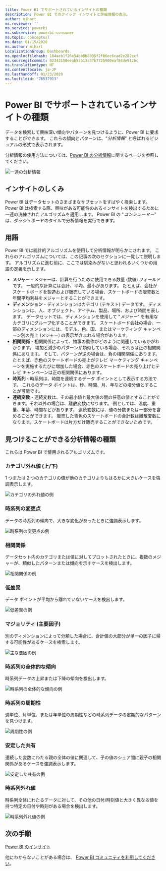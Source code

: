 ```yaml
---
title: Power BI でサポートされているインサイトの種類
description: Power BI でのクイック インサイトと詳細情報の表示。
author: mihart
ms.reviewer: ''
ms.service: powerbi
ms.subservice: powerbi-consumer
ms.topic: conceptual
ms.date: 01/15/2020
ms.author: mihart
LocalizationGroup: Dashboards
ms.openlocfilehash: 184aeb1f26e54bb8b8935f2f06ec6cad2e282ecf
ms.sourcegitcommit: 02342150eeab52b13a37b7725900eaf84de912bc
ms.translationtype: HT
ms.contentlocale: ja-JP
ms.lasthandoff: 01/23/2020
ms.locfileid: "76537913"
---
```

# <a name="types-of-insights-supported-by-power-bi"></a>Power BI でサポートされているインサイトの種類

データを検索して興味深い傾向やパターンを見つけるように、Power BI に要求することができます。 これらの傾向とパターンは、"*分析情報*" と呼ばれるビジュアルの形式で表示されます。 

分析情報の使用方法については、[Power BI の分析情報](end-user-insights.md)に関するページを参照してください。

![一連の分析情報](media/end-user-insight-types/power-bi-insight.png)

## <a name="how-does-insights-work"></a>インサイトのしくみ
Power BI はデータセットのさまざまなサブセットをすばやく検索します。 Power BI は検索する際、興味がある可能性のあるインサイトを検出するために一連の洗練されたアルゴリズムを適用します。 Power BI の "*コンシューマー*" は、ダッシュボードのタイルで分析情報を実行できます。

## <a name="some-terminology"></a>用語
Power BI では統計的アルゴリズムを使用して分析情報が明らかにされます。 これらのアルゴリズムについては、この記事の次のセクションに一覧して説明します。 アルゴリズムに進む前に、ここでは馴染みがないと思われるいくつかの用語の定義を示します。 

* **メジャー** - メジャーは、計算を行うために使用できる数量 (数値) フィールドです。 一般的な計算には合計、平均、最小があります。 たとえば、会社がスケートボードを製造および販売している場合、スケートボードの販売数と年間平均利益をメジャーとすることができます。  
* **ディメンション** - ディメンションはカテゴリ (テキスト) データです。 ディメンションは、人、オブジェクト、アイテム、製品、場所、および時間を表します。 データセットでは、ディメンションを使用して "*メジャー*" を有用なカテゴリにグループ化することができます。 スケートボード会社の場合、一部のディメンションには、モデル、色、国、またはマーケティング キャンペーン別の売上 (メジャー) の表示が含まれる場合があります。   
* **相関関係** - 相関関係によって、物事の動作がどのように関連しているかがわかります。  増加と減少のパターンが類似している場合、それらは正の相関関係にあります。 そして、パターンが逆の場合は、負の相関関係にあります。 たとえば、赤色のスケートボードの売上がテレビ マーケティング キャンペーンを実施するたびに増加した場合、赤色のスケートボードの売り上げとテレビ キャンペーンは正の相関関係にあります。
* **時系列** - 時系列は、時間を連続するデータ ポイントとして表示する方法です。 これらのデータ ポイントは、秒、時間、月、年などの増分値とすることが可能です。  
* **連続変数** - 連続変数は、その最小値と最大値の間の任意の値とすることができます。それ以外の場合は、離散変数になります。 例としては、温度、重量、年齢、時間などがあります。 連続変数には、値の分数または一部分を含めることができます。 販売した青色のスケートボードの合計数は離散変数になります。スケートボードは片方だけ販売することができないためです。  

## <a name="what-types-of-insights-can-you-find"></a>見つけることができる分析情報の種類
これらは Power BI で使用されるアルゴリズムです。 

### <a name="category-outliers-topbottom"></a>カテゴリ外れ値 (上/下)
1 つまたは 2 つのカテゴリの値が他のカテゴリよりもはるかに大きいケースを強調表示します。  

![カテゴリの外れ値の例](./media/end-user-insight-types/pbi-auto-insight-types-category-outliers.png)

### <a name="change-points-in-a-time-series"></a>時系列の変更点
データの時系列の傾向で、大きな変化があったときに強調表示します。

![時系列の変更点の例](./media/end-user-insight-types/pbi-auto-insight-types-changepoint.png)

### <a name="correlation"></a>相関関係
データセット内のカテゴリまたは値に対してプロットされたときに、複数のメジャーが、類似したパターンまたは傾向を示すケースを検出します。

![相関関係の例](./media/end-user-insight-types/pbi-auto-insight-types-correlation.png)

### <a name="low-variance"></a>低差異
データ ポイントが平均から離れていないケースを検出します。

![低差異の例](./media/end-user-insight-types/power-bi-low-variance.png)

### <a name="majority-major-factors"></a>マジョリティ (主要因子)
別のディメンションによって分類した場合に、合計値の大部分が単一の因子に帰する可能性があるケースを検索します。  

![主な要因の例](./media/end-user-insight-types/pbi-auto-insight-types-majority.png)

### <a name="overall-trends-in-time-series"></a>時系列の全体的な傾向
時系列データの上昇または下降の傾向を検出します。

![時系列の全体的な傾向の例](./media/end-user-insight-types/pbi-auto-insight-types-trend.png)

### <a name="seasonality-in-time-series"></a>時系列の周期性
週単位、月単位、または年単位の周期性などの時系列データの定期的なパターンを見つけます。

![周期性の例](./media/end-user-insight-types/pbi-auto-insight-types-seasonality-new.png)

### <a name="steady-share"></a>安定した共有
連続した変数にわたる親の全体の値に関連して、子の値のシェア間に親子の相関関係があるケースを強調表示します。

![安定した共有の例](./media/end-user-insight-types/pbi-auto-insight-types-steadyshare.png)

### <a name="time-series-outliers"></a>時系列外れ値
時系列全体にわたるデータに対して、その他の日付/時刻値と大きく異なる値を持つ特定の日付や時刻がある場合を検出します。

![時系列外れ値の例](./media/end-user-insight-types/pbi-auto-insight-types-time-series-outliers.png)

## <a name="next-steps"></a>次の手順
[Power BI のインサイト](end-user-insights.md)

他にわからないことがある場合は、 [Power BI コミュニティを利用してください](https://community.powerbi.com/)。

